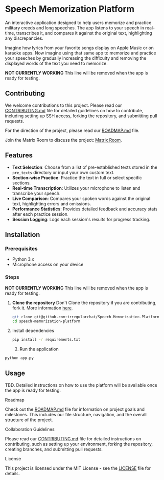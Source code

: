 # Speech Memorization Platform

An interactive application designed to help users memorize and practice military creeds and long speeches. The app listens to your speech in real-time, transcribes it, and compares it against the original text, highlighting any discrepancies.

Imagine how lyrics from your favorite songs display on Apple Music or on karaoke apps. Now imagine using that same app to memorize and practice your speeches by gradually increasing the difficulty and removing the displayed words of the text you need to memorize.

**NOT CURRENTLY WORKING** This line will be removed when the app is ready for testing.



## Contributing

We welcome contributions to this project. Please read our [CONTRIBUTING.md](CONTRIBUTING.md) file for detailed guidelines on how to contribute, including setting up SSH access, forking the repository, and submitting pull requests.

For the direction of the project, please read our [ROADMAP.md](ROADMAP.md) file.

Join the Matrix Room to discuss the project: [Matrix Room](https://matrix.to/#/%23speech-memorization-platform:irregularchat.com).



## Features

- **Text Selection**: Choose from a list of pre-established texts stored in the `pre_texts` directory or input your own custom text.
- **Section-wise Practice**: Practice the text in full or select specific sections.
- **Real-time Transcription**: Utilizes your microphone to listen and transcribe your speech.
- **Live Comparison**: Compares your spoken words against the original text, highlighting errors and omissions.
- **Performance Statistics**: Provides detailed feedback and accuracy stats after each practice session.
- **Session Logging**: Logs each session's results for progress tracking.



## Installation

### Prerequisites

- Python 3.x
- Microphone access on your device

### Steps 
**NOT CURRENTLY WORKING** This line will be removed when the app is ready for testing.

1. **Clone the repository**
   Don't Clone the repository if you are contributing, fork it. More information [here](CONTRIBUTING.md).

   ```bash
   git clone git@github.com:irregularchat/Speech-Memorization-Platform.git
   cd speech-memorization-platform
   ```

2. Install dependencies

   ```bash
   pip install -r requirements.txt
   ```


	3.	Run the application

```bash
python app.py
```


## Usage

TBD. Detailed instructions on how to use the platform will be available once the app is ready for testing.

Roadmap

Check out the [ROADMAP.md](ROADMAP.md) file for information on project goals and milestones. This includes our file structure, navigation, and the overall structure of the project.

Collaboration Guidelines

Please read our [CONTRIBUTING.md](CONTRIBUTING.md) file for detailed instructions on contributing, such as setting up your environment, forking the repository, creating branches, and submitting pull requests.

License

This project is licensed under the MIT License - see the [LICENSE](LICENSE) file for details.

